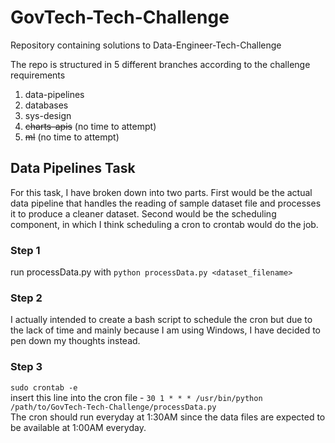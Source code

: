 # GovTech-Tech-Challenge
Repository containing solutions to Data-Engineer-Tech-Challenge

The repo is structured in 5 different branches according to the challenge requirements <br>
1. data-pipelines
2. databases
3. sys-design
4. ~~charts-apis~~ (no time to attempt)
5. ~~ml~~ (no time to attempt)

## Data Pipelines Task
For this task, I have broken down into two parts. First would be the actual data pipeline that handles the reading of sample dataset
file and processes it to produce a cleaner dataset. Second would be the scheduling component, in which I think scheduling a cron to crontab would do the job. <br>

### Step 1
run processData.py with `python processData.py <dataset_filename>`

### Step 2
I actually intended to create a bash script to schedule the cron but due to the lack of time and mainly because I am using Windows, I have decided to
pen down my thoughts instead. 

### Step 3
`sudo crontab -e` <br>
insert this line into the cron file - `30 1 * * * /usr/bin/python /path/to/GovTech-Tech-Challenge/processData.py` <br>
The cron should run everyday at 1:30AM since the data files are expected to be available at 1:00AM everyday. 